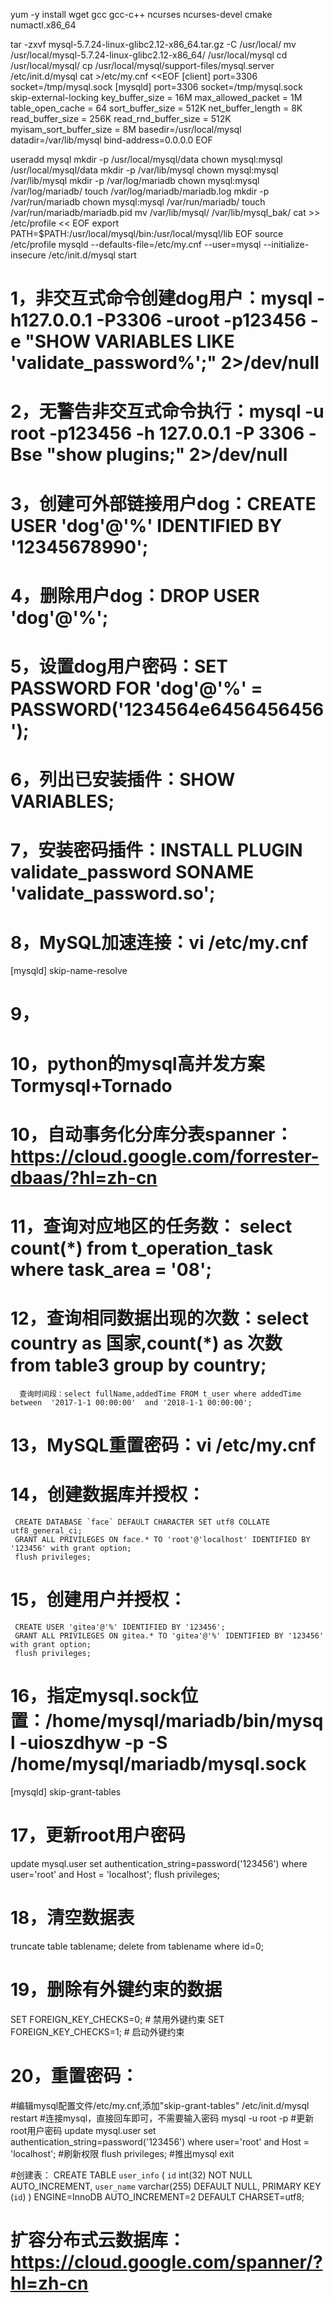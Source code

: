 yum -y install wget gcc gcc-c++ ncurses ncurses-devel cmake numactl.x86_64

tar -zxvf mysql-5.7.24-linux-glibc2.12-x86_64.tar.gz -C /usr/local/
mv /usr/local/mysql-5.7.24-linux-glibc2.12-x86_64/ /usr/local/mysql
cd /usr/local/mysql/
cp /usr/local/mysql/support-files/mysql.server /etc/init.d/mysql
cat >/etc/my.cnf <<EOF
[client]
port=3306
socket=/tmp/mysql.sock
[mysqld]
port=3306
socket=/tmp/mysql.sock
skip-external-locking
key_buffer_size = 16M
max_allowed_packet = 1M
table_open_cache = 64
sort_buffer_size = 512K
net_buffer_length = 8K
read_buffer_size = 256K
read_rnd_buffer_size = 512K
myisam_sort_buffer_size = 8M
basedir=/usr/local/mysql
datadir=/var/lib/mysql
bind-address=0.0.0.0
EOF

useradd mysql
mkdir -p /usr/local/mysql/data
chown mysql:mysql /usr/local/mysql/data
mkdir -p /var/lib/mysql
chown mysql:mysql /var/lib/mysql
mkdir -p /var/log/mariadb
chown mysql:mysql /var/log/mariadb/
touch /var/log/mariadb/mariadb.log
mkdir -p /var/run/mariadb
chown mysql:mysql /var/run/mariadb/
touch /var/run/mariadb/mariadb.pid
mv /var/lib/mysql/ /var/lib/mysql_bak/
cat  >> /etc/profile << EOF
export PATH=\$PATH:/usr/local/mysql/bin:/usr/local/mysql/lib
EOF
source /etc/profile
mysqld --defaults-file=/etc/my.cnf --user=mysql --initialize-insecure
/etc/init.d/mysql start



# 1，非交互式命令创建dog用户：mysql -h127.0.0.1 -P3306 -uroot -p123456 -e "SHOW VARIABLES LIKE 'validate_password%';" 2>/dev/null
# 2，无警告非交互式命令执行：mysql -u root -p123456 -h 127.0.0.1 -P 3306 -Bse "show plugins;" 2>/dev/null
# 3，创建可外部链接用户dog：CREATE USER 'dog'@'%' IDENTIFIED BY '12345678990';
# 4，删除用户dog：DROP USER 'dog'@'%';
# 5，设置dog用户密码：SET PASSWORD FOR 'dog'@'%' = PASSWORD('1234564e6456456456');
# 6，列出已安装插件：SHOW VARIABLES;
# 7，安装密码插件：INSTALL PLUGIN validate_password SONAME 'validate_password.so';
# 8，MySQL加速连接：vi /etc/my.cnf
[mysqld]
skip-name-resolve
# 9，
# 10，python的mysql高并发方案Tormysql+Tornado
# 10，自动事务化分库分表spanner：https://cloud.google.com/forrester-dbaas/?hl=zh-cn
# 11，查询对应地区的任务数：  select count(*) from t_operation_task where task_area = '08';
# 12，查询相同数据出现的次数：select country as 国家,count(*) as 次数 from table3 group by country;
      查询时间段：select fullName,addedTime FROM t_user where addedTime between  '2017-1-1 00:00:00'  and '2018-1-1 00:00:00'; 
# 13，MySQL重置密码：vi /etc/my.cnf
# 14，创建数据库并授权： 
     CREATE DATABASE `face` DEFAULT CHARACTER SET utf8 COLLATE utf8_general_ci;
     GRANT ALL PRIVILEGES ON face.* TO 'root'@'localhost' IDENTIFIED BY '123456' with grant option;
	 flush privileges;
# 15，创建用户并授权：
     CREATE USER 'gitea'@'%' IDENTIFIED BY '123456';
     GRANT ALL PRIVILEGES ON gitea.* TO 'gitea'@'%' IDENTIFIED BY '123456' with grant option;
     flush privileges;
# 16，指定mysql.sock位置：/home/mysql/mariadb/bin/mysql -uioszdhyw -p -S /home/mysql/mariadb/mysql.sock
[mysqld]
skip-grant-tables
# 17，更新root用户密码
update mysql.user set authentication_string=password('123456') where user='root' and Host = 'localhost';
flush privileges;
# 18，清空数据表
truncate table tablename;
delete from tablename where id=0;
# 19，删除有外键约束的数据
SET FOREIGN_KEY_CHECKS=0;  #  禁用外键约束
SET FOREIGN_KEY_CHECKS=1; #  启动外键约束
# 20，重置密码：
#编辑mysql配置文件/etc/my.cnf,添加"skip-grant-tables"
/etc/init.d/mysql restart
#连接mysql，直接回车即可，不需要输入密码
mysql -u root -p
#更新root用户密码
update mysql.user set authentication_string=password('123456') where user='root' and Host = 'localhost';
#刷新权限
flush privileges;
#推出mysql
exit 

#创建表：
CREATE TABLE `user_info` (
  `id` int(32) NOT NULL AUTO_INCREMENT,
  `user_name` varchar(255) DEFAULT NULL,
  PRIMARY KEY (`id`)
) ENGINE=InnoDB AUTO_INCREMENT=2 DEFAULT CHARSET=utf8; 


# 扩容分布式云数据库：https://cloud.google.com/spanner/?hl=zh-cn